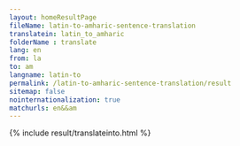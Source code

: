 ```yaml
---
layout: homeResultPage
fileName: latin-to-amharic-sentence-translation
translatein: latin_to_amharic
folderName : translate
lang: en
from: la
to: am
langname: latin-to
permalink: /latin-to-amharic-sentence-translation/result
sitemap: false
nointernationalization: true
matchurls: en&&am
---
```

{% include result/translateinto.html %}

<script src="/js/result/translation.js" data-foldername="{{page.folderName}}" data-lang="{{page.lang}}"></script>
